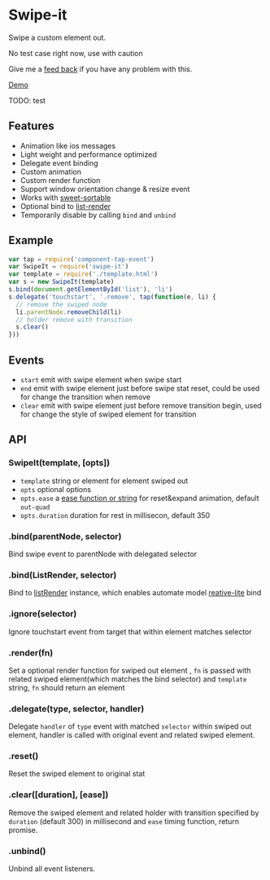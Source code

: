 # Swipe-it

Swipe a custom element out.

No test case right now, use with caution

Give me a [feed back](https://github.com/chemzqm/swipe-it/issues/new) if you have any problem with this.

[Demo](http://chemzqm.github.io/swipe-it/)

TODO: test

## Features

* Animation like ios messages
* Light weight and performance optimized
* Delegate event binding
* Custom animation
* Custom render function
* Support window orientation change & resize event
* Works with [sweet-sortable](https://github.com/chemzqm/sweet-sortable)
* Optional bind to [list-render](https://github.com/chemzqm/list-render)
* Temporarily disable by calling `bind` and `unbind`

## Example

``` js
var tap = require('component-tap-event')
var SwipeIt = require('swipe-it')
var template = require('./template.html')
var s = new SwipeIt(template)
s.bind(document.getElementById('list'), 'li')
s.delegate('touchstart', '.remove', tap(function(e, li) {
  // remove the swiped node
  li.parentNode.removeChild(li)
  // holder remove with transition
  s.clear()
}))
```

## Events

* `start` emit with swipe element when swipe start
* `end` emit with swipe element just before swipe stat reset, could be used for change the transition when remove
* `clear` emit with swipe element just before remove transition begin, used for change the style of swiped element for transition

## API

### SwipeIt(template, [opts])

* `template` string or element for element swiped out
* `opts` optional options
* `opts.ease` a [ease function or string](https://github.com/component/ease) for reset&expand animation, default `out-quad`
* `opts.duration` duration for rest in millisecon, default 350

### .bind(parentNode, selector)

Bind swipe event to parentNode with delegated selector

### .bind(ListRender, selector)

Bind to [listRender](https://github.com/chemzqm/list-render) instance, which enables automate model [reative-lite](https://github.com/chemzqm/reactive-lite) bind

### .ignore(selector)

Ignore touchstart event from target that within element matches selector

### .render(fn)

Set a optional render function for swiped out element , `fn` is passed with related swiped element(which matches the bind selector) and `template` string, `fn` should return an element

### .delegate(type, selector, handler)

Delegate `handler` of `type` event with matched `selector` within swiped out element, handler is called with original event and related swiped element.

### .reset()

Reset the swiped element to original stat

### .clear([duration], [ease])

Remove the swiped element and related holder with transition specified by `duration` (default 300) in millisecond and `ease` timing function, return promise.

### .unbind()

Unbind all event listeners.
